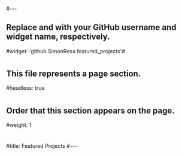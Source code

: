 #---
## Replace <USERNAME> and <WIDGET-NAME> with your GitHub username and widget name, respectively.
#widget: 'github.SimonRess.featured_projects'#
#
## This file represents a page section.
#headless: true
#
## Order that this section appears on the page.
#weight: 1
#
#title: Featured Projects
#---
